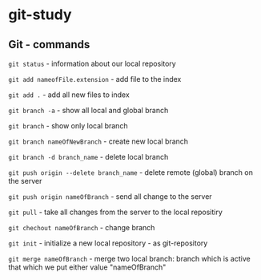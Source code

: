 # git-study

## Git - commands

`git status` - information about our local repository

`git add nameofFile.extension` - add file to the index

`git add .` - add all new files to index

`git branch -a` - show all local and global branch  

`git branch` - show only local branch

`git branch nameOfNewBranch` - create new local branch

`git branch -d branch_name` - delete local branch

`git push origin --delete branch_name` - delete remote (global) branch on the server

`git push origin nameOfBranch` - send all change to the server

`git pull` - take all changes from the server to the local repositiry

`git chechout nameOfBranch` - change branch

`git init` - initialize a new local repository - as git-repository 

`git merge nameOfBranch` - merge two local branch: branch which is active that which we put either value "nameOfBranch"